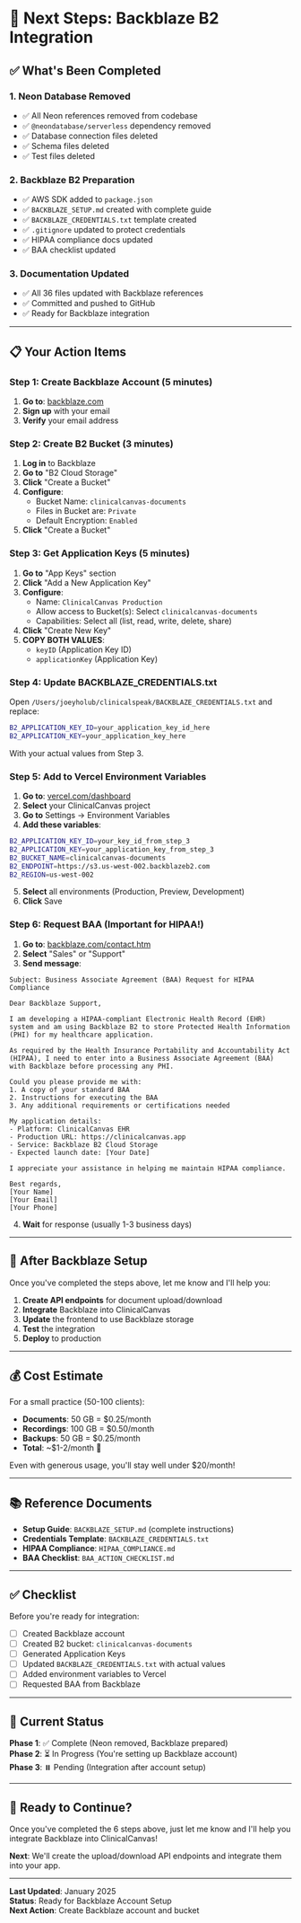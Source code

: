 # 🚀 Next Steps: Backblaze B2 Integration

## ✅ What's Been Completed

### 1. Neon Database Removed
- ✅ All Neon references removed from codebase
- ✅ `@neondatabase/serverless` dependency removed
- ✅ Database connection files deleted
- ✅ Schema files deleted
- ✅ Test files deleted

### 2. Backblaze B2 Preparation
- ✅ AWS SDK added to `package.json`
- ✅ `BACKBLAZE_SETUP.md` created with complete guide
- ✅ `BACKBLAZE_CREDENTIALS.txt` template created
- ✅ `.gitignore` updated to protect credentials
- ✅ HIPAA compliance docs updated
- ✅ BAA checklist updated

### 3. Documentation Updated
- ✅ All 36 files updated with Backblaze references
- ✅ Committed and pushed to GitHub
- ✅ Ready for Backblaze integration

---

## 📋 Your Action Items

### Step 1: Create Backblaze Account (5 minutes)

1. **Go to**: [backblaze.com](https://www.backblaze.com)
2. **Sign up** with your email
3. **Verify** your email address

### Step 2: Create B2 Bucket (3 minutes)

1. **Log in** to Backblaze
2. **Go to** "B2 Cloud Storage"
3. **Click** "Create a Bucket"
4. **Configure**:
   - Bucket Name: `clinicalcanvas-documents`
   - Files in Bucket are: `Private`
   - Default Encryption: `Enabled`
5. **Click** "Create a Bucket"

### Step 3: Get Application Keys (5 minutes)

1. **Go to** "App Keys" section
2. **Click** "Add a New Application Key"
3. **Configure**:
   - Name: `ClinicalCanvas Production`
   - Allow access to Bucket(s): Select `clinicalcanvas-documents`
   - Capabilities: Select all (list, read, write, delete, share)
4. **Click** "Create New Key"
5. **COPY BOTH VALUES**:
   - `keyID` (Application Key ID)
   - `applicationKey` (Application Key)

### Step 4: Update BACKBLAZE_CREDENTIALS.txt

Open `/Users/joeyholub/clinicalspeak/BACKBLAZE_CREDENTIALS.txt` and replace:

```bash
B2_APPLICATION_KEY_ID=your_application_key_id_here
B2_APPLICATION_KEY=your_application_key_here
```

With your actual values from Step 3.

### Step 5: Add to Vercel Environment Variables

1. **Go to**: [vercel.com/dashboard](https://vercel.com/dashboard)
2. **Select** your ClinicalCanvas project
3. **Go to** Settings → Environment Variables
4. **Add these variables**:

```bash
B2_APPLICATION_KEY_ID=your_key_id_from_step_3
B2_APPLICATION_KEY=your_application_key_from_step_3
B2_BUCKET_NAME=clinicalcanvas-documents
B2_ENDPOINT=https://s3.us-west-002.backblazeb2.com
B2_REGION=us-west-002
```

5. **Select** all environments (Production, Preview, Development)
6. **Click** Save

### Step 6: Request BAA (Important for HIPAA!)

1. **Go to**: [backblaze.com/contact.htm](https://www.backblaze.com/contact.htm)
2. **Select** "Sales" or "Support"
3. **Send message**:

```
Subject: Business Associate Agreement (BAA) Request for HIPAA Compliance

Dear Backblaze Support,

I am developing a HIPAA-compliant Electronic Health Record (EHR) system and am using Backblaze B2 to store Protected Health Information (PHI) for my healthcare application.

As required by the Health Insurance Portability and Accountability Act (HIPAA), I need to enter into a Business Associate Agreement (BAA) with Backblaze before processing any PHI.

Could you please provide me with:
1. A copy of your standard BAA
2. Instructions for executing the BAA
3. Any additional requirements or certifications needed

My application details:
- Platform: ClinicalCanvas EHR
- Production URL: https://clinicalcanvas.app
- Service: Backblaze B2 Cloud Storage
- Expected launch date: [Your Date]

I appreciate your assistance in helping me maintain HIPAA compliance.

Best regards,
[Your Name]
[Your Email]
[Your Phone]
```

4. **Wait** for response (usually 1-3 business days)

---

## 🔧 After Backblaze Setup

Once you've completed the steps above, let me know and I'll help you:

1. **Create API endpoints** for document upload/download
2. **Integrate** Backblaze into ClinicalCanvas
3. **Update** the frontend to use Backblaze storage
4. **Test** the integration
5. **Deploy** to production

---

## 💰 Cost Estimate

For a small practice (50-100 clients):
- **Documents**: 50 GB = $0.25/month
- **Recordings**: 100 GB = $0.50/month
- **Backups**: 50 GB = $0.25/month
- **Total**: ~$1-2/month 💸

Even with generous usage, you'll stay well under $20/month!

---

## 📚 Reference Documents

- **Setup Guide**: `BACKBLAZE_SETUP.md` (complete instructions)
- **Credentials Template**: `BACKBLAZE_CREDENTIALS.txt`
- **HIPAA Compliance**: `HIPAA_COMPLIANCE.md`
- **BAA Checklist**: `BAA_ACTION_CHECKLIST.md`

---

## ✅ Checklist

Before you're ready for integration:

- [ ] Created Backblaze account
- [ ] Created B2 bucket: `clinicalcanvas-documents`
- [ ] Generated Application Keys
- [ ] Updated `BACKBLAZE_CREDENTIALS.txt` with actual values
- [ ] Added environment variables to Vercel
- [ ] Requested BAA from Backblaze

---

## 🎯 Current Status

**Phase 1**: ✅ Complete (Neon removed, Backblaze prepared)  
**Phase 2**: ⏳ In Progress (You're setting up Backblaze account)  
**Phase 3**: ⏸️ Pending (Integration after account setup)

---

## 💬 Ready to Continue?

Once you've completed the 6 steps above, just let me know and I'll help you integrate Backblaze into ClinicalCanvas!

**Next**: We'll create the upload/download API endpoints and integrate them into your app.

---

**Last Updated**: January 2025  
**Status**: Ready for Backblaze Account Setup  
**Next Action**: Create Backblaze account and bucket

